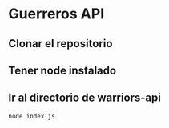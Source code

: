 # Guerreros API 

## Clonar el repositorio
## Tener node instalado
## Ir al directorio de warriors-api

```bash
node index.js
```

